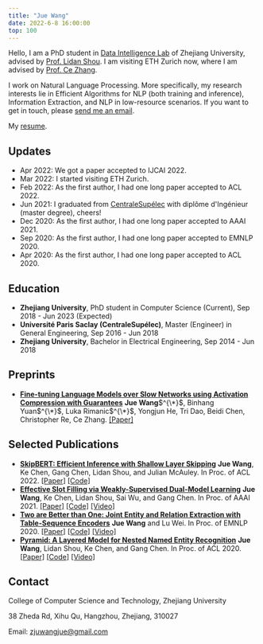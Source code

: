 ```yaml
---
title: "Jue Wang"
date: 2022-6-8 16:00:00
top: 100
---
```


Hello, I am a PhD student in [Data Intelligence Lab](http://59.111.103.237:8081/) of Zhejiang University, advised by [Prof. Lidan Shou](https://person.zju.edu.cn/en/should). I am visiting ETH Zurich now, where I am advised by [Prof. Ce Zhang](https://ds3lab.inf.ethz.ch/members/ce-zhang.html).

I work on Natural Language Processing. More specifically, my research interests lie in Efficient Algorithms for NLP (both training and inference), Information Extraction, and NLP in low-resource scenarios. If you want to get in touch, please [send me an email](mailto:zjuwangjue@gmail.com). 

My [resume](/about/resume-Jue.Wang.pdf). 

## Updates

- Apr 2022: We got a paper accepted to IJCAI 2022.
- Mar 2022: I started visiting ETH Zurich.
- Feb 2022: As the first author, I had one long paper accepted to ACL 2022.
- Jun 2021: I graduated from [CentraleSupélec](https://www.centralesupelec.fr/) with diplôme d'Ingénieur (master degree), cheers!
- Dec 2020: As the first author, I had one long paper accepted to AAAI 2021.
- Sep 2020: As the first author, I had one long paper accepted to EMNLP 2020.
- Apr 2020: As the first author, I had one long paper accepted to ACL 2020.

<!---
- Feb 2020: I had a remote internship at [StatNLP](https://statnlp-research.github.io/) under the guidance of [Prof. Wei Lu](https://istd.sutd.edu.sg/people/faculty/lu-wei).
- Aug 2019: I was enrolled in ByteCamp hosted by [ByteDance](https://bytedance.com/en), where I mainly deal with Multimodal Classification.
- July 2019: We got one demo paper accepted to SIGIR 2019. I attended the conference as the assistant presenter.
- Jun 2018 to Dec 2018: I did an internship in [Rokid](https://www.rokid.com/), where I mainly deal with Spoken Language Understanding.
- Jun 2017 to Aug 2018: I did an research internship in [Data Intelligence Lab](http://59.111.103.237:8081/).
--->

## Education

- **Zhejiang University**, PhD student in Computer Science (Current), Sep 2018 - Jun 2023 (Expected)
- **Université Paris Saclay (CentraleSupélec)**, Master (Engineer) in General Engineering, Sep 2016 - Jun 2018
- **Zhejiang University**, Bachelor in Electrical Engineering, Sep 2014 - Jun 2018

## Preprints

- **[Fine-tuning Language Models over Slow Networks using Activation Compression with Guarantees](https://arxiv.org/abs/2206.01299)**
  **Jue Wang**$^{\*}$, Binhang Yuan$^{\*}$, Luka Rimanic$^{\*}$, Yongjun He, Tri Dao, Beidi Chen, Christopher Re, Ce Zhang.
  [\[Paper\]](https://arxiv.org/abs/2206.01299)

## Selected Publications

- **[SkipBERT: Efficient Inference with Shallow Layer Skipping](https://aclanthology.org/2022.acl-long.503/)**
  **Jue Wang**, Ke Chen, Gang Chen, Lidan Shou, and Julian McAuley.
  In Proc. of ACL 2022.
  [\[Paper\]](https://aclanthology.org/2022.acl-long.503/) [\[Code\]](https://github.com/LorrinWWW/SkipBERT)
- **[Effective Slot Filling via Weakly-Supervised Dual-Model Learning](https://ojs.aaai.org/index.php/AAAI/article/view/17643)**
  **Jue Wang**, Ke Chen, Lidan Shou, Sai Wu, and Gang Chen.
  In Proc. of AAAI 2021.
  [\[Paper\]](https://ojs.aaai.org/index.php/AAAI/article/view/17643) [\[Code\]](https://github.com/LorrinWWW/weakly-supervised-slot-filling) [\[Video\]](https://slideslive.com/38948796/effective-slot-filling-via-weaklysupervised-dualmodel-learning)
- **[Two are Better than One: Joint Entity and Relation Extraction with Table-Sequence Encoders](https://aclanthology.org/2020.emnlp-main.133/)**
  **Jue Wang** and Lu Wei.
  In Proc. of EMNLP 2020.
  [\[Paper\]](https://aclanthology.org/2020.emnlp-main.133/) [\[Code\]](https://github.com/LorrinWWW/two-are-better-than-one) [\[Video\]](https://slideslive.com/38939302/two-are-better-than-one-joint-entity-and-relation-extraction-with-tablesequence-encoders)
- **[Pyramid: A Layered Model for Nested Named Entity Recognition](https://aclanthology.org/2020.acl-main.525/)**
  **Jue Wang**, Lidan Shou, Ke Chen, and Gang Chen.
  In Proc. of ACL 2020.
  [\[Paper\]](https://aclanthology.org/2020.acl-main.525/) [\[Code\]](https://github.com/LorrinWWW/Pyramid) [\[Video\]](https://slideslive.com/38929230/pyramid-a-layered-model-for-nested-named-entity-recognition)


## Contact

College of Computer Science and Technology, Zhejiang University

38 Zheda Rd, Xihu Qu, Hangzhou, Zhejiang, 310027

Email: zjuwangjue@gmail.com
